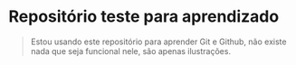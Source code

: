 <h1>Repositório teste para aprendizado</h1>

> Estou usando este repositório para aprender Git e Github, não existe nada que seja funcional nele, são apenas ilustrações.
